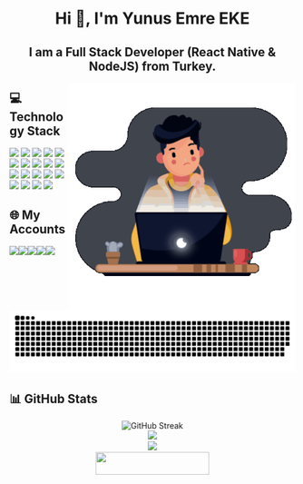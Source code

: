 <h1 align="center">Hi 👋, I'm Yunus Emre EKE</h1>
<h2 align="center">I am a Full Stack Developer (React Native & NodeJS) from Turkey.</h2>



<div align="right">
  <img align="right" alt="Coding" width="400" src="./coding.gif"/>
</div>

## 💻 Technology Stack
<div  align="left" cursor="cursor:copy;">
<a href="#"><img src="https://img.shields.io/badge/React_Native-20232A?style=for-the-badge&logo=react&logoColor=61DAFB"></a>
<a href="#"><img src="https://img.shields.io/badge/TypeScript-007ACC?style=for-the-badge&logo=typescript&logoColor=white"></a>
<a href="#"><img src="https://img.shields.io/badge/Swift-FA7343?style=for-the-badge&logo=swift&logoColor=white"></a>
<a href="#"><img src="https://img.shields.io/badge/VSCode-0078D4?style=for-the-badge&logo=visual%20studio%20code&logoColor=white"></a>
<a href="#"><img src="https://img.shields.io/badge/Xcode-007ACC?style=for-the-badge&logo=Xcode&logoColor=white"></a>
<a href="#"><img src="https://img.shields.io/badge/Android_Studio-3DDC84?style=for-the-badge&logo=android-studio&logoColor=white"></a>
<a href="#"><img src="https://img.shields.io/badge/firebase-ffca28?style=for-the-badge&logo=firebase&logoColor=black"></a>
<a href="#"><img src="https://img.shields.io/badge/Arduino_IDE-00979D?style=for-the-badge&logo=arduino&logoColor=white"></a>
<a href="#"><img src="https://img.shields.io/badge/Amazon_AWS-FF9900?style=for-the-badge&logo=amazonaws&logoColor=white"></a>
<a href="#"><img src="https://img.shields.io/badge/Cloudflare-F38020?style=for-the-badge&logo=Cloudflare&logoColor=white"></a>
<a href="#"><img src="https://img.shields.io/badge/Docker-2CA5E0?style=for-the-badge&logo=docker&logoColor=white"></a>
<a href="#"><img src="https://img.shields.io/badge/Nginx-009639?style=for-the-badge&logo=nginx&logoColor=white"></a>  
<a href="#"><img src="https://img.shields.io/badge/Node%20js-339933?style=for-the-badge&logo=nodedotjs&logoColor=white"></a>
<a href="#"><img src="https://img.shields.io/badge/Express%20js-000000?style=for-the-badge&logo=express&logoColor=white"></a>
<a href="#"><img src="https://img.shields.io/badge/Sequelize-52B0E7?style=for-the-badge&logo=Sequelize&logoColor=white"></a>
<a href="#"><img src="https://img.shields.io/badge/MySQL-005C84?style=for-the-badge&logo=mysql&logoColor=white"></a>
<a href="#"><img src="https://img.shields.io/badge/JWT-000000?style=for-the-badge&logo=JSON%20web%20tokens&logoColor=white"></a>
<a href="#"><img src="https://img.shields.io/badge/Laravel-FF2D20?style=for-the-badge&logo=laravel&logoColor=white"></a>
<a href="#"><img src="https://img.shields.io/badge/Postman-FF6C37?style=for-the-badge&logo=Postman&logoColor=white"></a>
</div>


## 🌐 My Accounts
<div style="display:flex;">
<a target="_blank" rel="noopener noreferrer" href="https://www.instagram.com/yemreeke" ><img src="https://img.shields.io/badge/Instagram-E4405F?style=for-the-badge&logo=instagram&logoColor=white"></a>
<a href="https://www.linkedin.com/in/yemreeke/" target="_blank"><img src="https://img.shields.io/badge/LinkedIn-0077B5?style=for-the-badge&logo=linkedin&logoColor=white"></a>
<a href="https://www.yemreeke.com/" target="_blank"><img src="https://img.shields.io/badge/website-000000?style=for-the-badge&logo=About.me&logoColor=white"></a>
<a href="https://apps.apple.com/us/developer/yunus-emre-eke/id1713998736" target="_blank"><img src="https://img.shields.io/badge/App_Store-0D96F6?style=for-the-badge&logo=app-store&logoColor=white"></a>
<a href="https://play.google.com/store/apps/developer?id=Yunus+Emre+EKE" target="_blank"><img src="https://img.shields.io/badge/Google_Play-414141?style=for-the-badge&logo=google-play&logoColor=white"></a>
</div>
<picture>
  <source media="(prefers-color-scheme: dark)" srcset="https://github.com/yemreeke/yemreeke/blob/output/snake-dark.svg" />
  <source media="(prefers-color-scheme: light)" srcset="https://github.com/yemreeke/yemreeke/blob/output/snake.svg" />
  <img alt="github-snake" src="https://github.com/yemreeke/yemreeke/blob/output/snake.svg" />
</picture>


## 📊 GitHub Stats

<div align="center">
  <img  width="400" src="https://streak-stats.demolab.com?user=yemreeke&theme=dracula&date_format=n%2Fj%5B%2FY%5D&hide_border=false" alt="GitHub Streak" />
</div>
<div align="center">
  <img width="400" src="https://github-readme-stats.vercel.app/api/top-langs?username=yemreeke&locale=en&hide_title=false&layout=compact&card_width=320&langs_count=6&theme=dracula&hide_border=false" />
</div>
<div align="center">
  <img width="400" src="https://github-readme-stats.vercel.app/api/?username=yemreeke&show_icons=true&theme=dracula&include_all_commits=true" />
</div>
<div align="center">
  <img height="40" width="200" src="https://komarev.com/ghpvc/?username=yemreeke&color=FF5106" />
</div>
